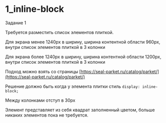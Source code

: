 # 1_inline-block
Задание 1 

Требуется разместить список элементов плиткой.

Для экрана менее 1240px в ширину, ширина контентной области 960px, внутри список элементов плиткой в 3 колонки

Для экрана более 1240px в ширину, ширина контентной области 1200px, внутри список элементов плиткой в 3 колонки

Подход можно взять со страницы [https://seal-parket.ru/catalog/parket/](https://seal-parket.ru/catalog/parket/)

Решение должно быть когда у элемента плитки стиль `display: inline-block;`

Между колонками отступ в 30px

Элемент представляет из себя квадрат заполненный цветом, больше никаких элементов пока не требуется.

